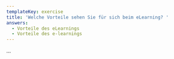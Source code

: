 ```yaml
---
templateKey: exercise
title: 'Welche Vorteile sehen Sie für sich beim eLearning? '
answers:
  - Vorteile des eLearnings
  - Vorteile des e-learnings
---
```

...
